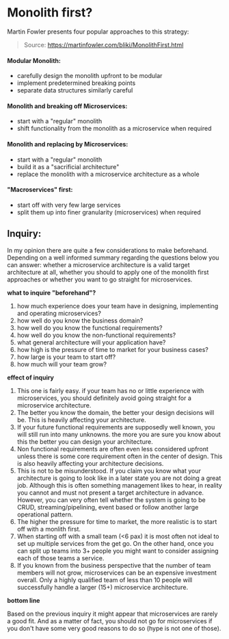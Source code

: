 # Monolith first?

Martin Fowler presents four popular approaches to this strategy:
> Source: https://martinfowler.com/bliki/MonolithFirst.html

#### Modular Monolith:
* carefully design the monolith upfront to be modular
* implement predetermined breaking points
* separate data structures similarly careful

#### Monolith and breaking off Microservices:
* start with a "regular" monolith
* shift functionality from the monolith as a microservice when required

#### Monolith and replacing by Microservices:
* start with a "regular" monolith
* build it as a "sacrificial architecture"
* replace the monolith with a microservice architecture as a whole

#### "Macroservices" first:
* start off with very few large services
* split them up into finer granularity (microservices) when required

## Inquiry:
In my opinion there are quite a few considerations to make beforehand. 
Depending on a well informed summary regarding the questions below you can answer: 
whether a microservice architecture is a valid target architecture at all,
whether you should to apply one of the monolith first approaches or
whether you want to go straight for microservices.

**what to inquire "beforehand"?**

1. how much experience does your team have in designing, implementing and operating microservices?
1. how well do you know the business domain?
1. how well do you know the functional requirements?
1. how well do you know the non-functional requirements?
1. what general architecture will your application have?
1. how high is the pressure of time to market for your business cases?
1. how large is your team to start off?
1. how much will your team grow?
 

**effect of inquiry**

1. This one is fairly easy. if your team has no or little experience with microservices, you should definitely avoid going straight for a microservice architecture.
1. The better you know the domain, the better your design decisions will be. This is heavily affecting your architecture.
1. If your future functional requirements are supposedly well known, you will still run into many unknowns. the more you are sure you know about this the better you can design your architecture.
1. Non functional requirements are often even less considered upfront unless there is some core requirement often in the center of design. This is also heavily affecting your architecture decisions.
1. This is not to be misunderstood. If you claim you know what your architecture is going to look like in a later state you are not doing a great job. Although this is often something management likes to hear, in reality you cannot and must not present a target architecture in advance. However, you can very often tell whether the system is going to be CRUD, streaming/pipelining, event based or follow another large operational pattern.
1. The higher the pressure for time to market, the more realistic is to start off with a monlith first.
1. When starting off with a small team (<6 pax) it is most often not ideal to set up multiple services from the get go. On the other hand, once you can split up teams into 3+ people you might want to consider assigning each of those teams a service.
1. If you known from the business perspective that the number of team members will not grow, microservices can be an expensive investment overall. Only a highly qualified team of less than 10 people will successfully handle a larger (15+) microservice architecture.

**bottom line**

Based on the previous inquiry it might appear that microservices are rarely a good fit.
And as a matter of fact, you should not go for microservices if you don't have some very good reasons to do so (hype is not one of those).
